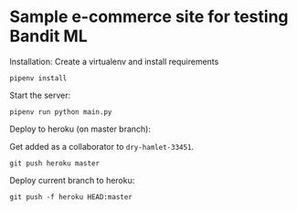 # Sample e-commerce site for testing Bandit ML

Installation:
Create a virtualenv and install requirements
```
pipenv install
```

Start the server:
```
pipenv run python main.py
```

Deploy to heroku (on master branch):

Get added as a collaborator to `dry-hamlet-33451`.

```
git push heroku master
```

Deploy current branch to heroku:

```
git push -f heroku HEAD:master
```
